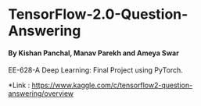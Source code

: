 # TensorFlow-2.0-Question-Answering

#### By Kishan Panchal, Manav Parekh and Ameya Swar
EE-628-A Deep Learning: Final Project using PyTorch.

*Link : https://www.kaggle.com/c/tensorflow2-question-answering/overview
